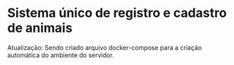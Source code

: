 # Sistema único de registro e cadastro de animais
Atualização: Sendo criado arquivo docker-compose para a criação automática do ambiente do servidor.
